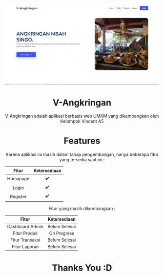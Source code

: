 <div align="center">
<img src="https://raw.githubusercontent.com/ahmadansori7/gambar/main/vincenta5.JPG" alt="V Angkringan" width="1920" />

# V-Angkringan

V-Angkringan adalah aplikasi berbasis web UMKM yang dikembangkan oleh Kelompok Vincent A5

# Features
Karena aplikasi ini masih dalam tahap pengembangan, hanya beberapa fitur yang tersedia saat ini :

|       Fitur      |  Ketersediaan  |
| :--------------: | :------------: |
| Homapage         |       ✔️       |
| Login            |       ✔️       |
| Register         |       ✔️       |


Fitur yang masih dikembangkan :

|      Fitur       |  Ketersediaan  |
| :--------------: | :------------: |
| Dashboard Admin  |  Belum Selesai |
| Fitur Produk     |  On Progress |
| Fitur Transaksi  |  Belum Selesai |
| Fitur Laporan    |  Belum Selesai |

# Thanks You :D
